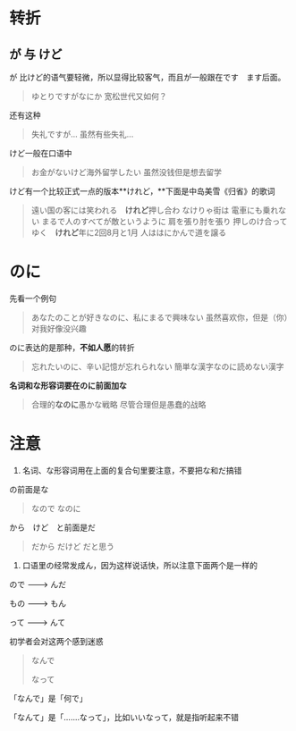 # 转折

## が 与 けど

が 比けど的语气要轻微，所以显得比较客气，而且が一般跟在です　ます后面。

> ゆとりですがなにか
> 宽松世代又如何？

还有这种

> 失礼ですが...
> 虽然有些失礼...

けど一般在口语中

> お金がないけど海外留学したい
> 虽然没钱但是想去留学

けど有一个比较正式一点的版本**けれど，**下面是中岛美雪《归省》的歌词

> 遠い国の客には笑われる　**けれど**押し合わ なけりゃ街は 電車にも乗れない まるで人のすべてが敵というように 肩を張り肘を張り 押しのけ合ってゆく　**けれど**年に2回8月と1月 人ははにかんで道を譲る

# のに

先看一个例句

> あなたのことが好きなのに、私にまるで興味ない
> 虽然喜欢你，但是（你）对我好像没兴趣

のに表达的是那种，**不如人愿**的转折

> 忘れたいのに、辛い記憶が忘れられない
> 簡単な漢字なのに読めない漢字

**名词和な形容词要在のに前面加な**

> 合理的**なのに**愚かな戦略
> 尽管合理但是愚蠢的战略

# 注意

1. 名词、な形容词用在上面的复合句里要注意，不要把な和だ搞错

の前面是な

> なので
> なのに

から　けど　と前面是だ

> だから
> だけど
> だと思う

1. 口语里の经常发成ん，因为这样说话快，所以注意下面两个是一样的

ので  ---&gt;  んだ

もの  ---&gt; もん

って  ---&gt;  んて

初学者会对这两个感到迷惑

> なんで
>
> なって

「なんで」是「何で」

「なんて」是「.......なって」，比如いいなって，就是指听起来不错

